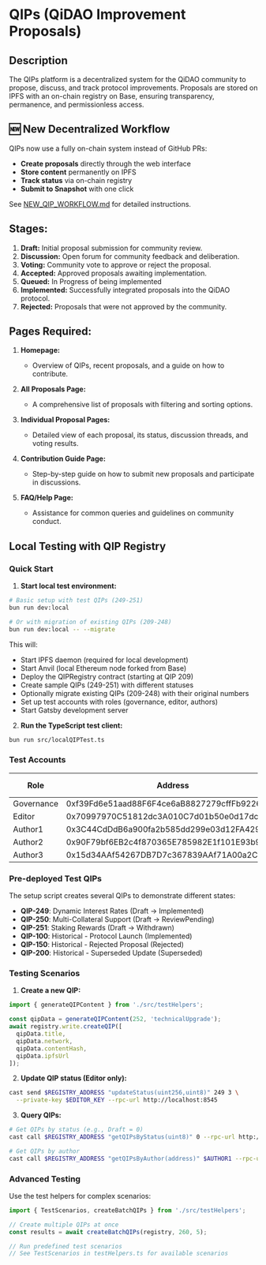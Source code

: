 # QIPs (QiDAO Improvement Proposals)

## Description
The QIPs platform is a decentralized system for the QiDAO community to propose, discuss, and track protocol improvements. Proposals are stored on IPFS with an on-chain registry on Base, ensuring transparency, permanence, and permissionless access.

## 🆕 New Decentralized Workflow
QIPs now use a fully on-chain system instead of GitHub PRs:
- **Create proposals** directly through the web interface
- **Store content** permanently on IPFS
- **Track status** via on-chain registry
- **Submit to Snapshot** with one click

See [NEW_QIP_WORKFLOW.md](docs/NEW_QIP_WORKFLOW.md) for detailed instructions.

## Stages:
1. **Draft:** Initial proposal submission for community review.
2. **Discussion:** Open forum for community feedback and deliberation.
3. **Voting:** Community vote to approve or reject the proposal.
4. **Accepted:** Approved proposals awaiting implementation.
5. **Queued:** In Progress of being implemented
6. **Implemented:** Successfully integrated proposals into the QiDAO protocol.
7. **Rejected:** Proposals that were not approved by the community.

## Pages Required:
1. **Homepage:**
   - Overview of QIPs, recent proposals, and a guide on how to contribute.
   
2. **All Proposals Page:**
   - A comprehensive list of proposals with filtering and sorting options.
   
3. **Individual Proposal Pages:**
   - Detailed view of each proposal, its status, discussion threads, and voting results.
   
4. **Contribution Guide Page:**
   - Step-by-step guide on how to submit new proposals and participate in discussions.
   
5. **FAQ/Help Page:**
   - Assistance for common queries and guidelines on community conduct.

## Local Testing with QIP Registry

### Quick Start

1. **Start local test environment:**
```bash
# Basic setup with test QIPs (249-251)
bun run dev:local

# Or with migration of existing QIPs (209-248)
bun run dev:local -- --migrate
```

This will:
- Start IPFS daemon (required for local development)
- Start Anvil (local Ethereum node forked from Base)
- Deploy the QIPRegistry contract (starting at QIP 209)
- Create sample QIPs (249-251) with different statuses
- Optionally migrate existing QIPs (209-248) with their original numbers
- Set up test accounts with roles (governance, editor, authors)
- Start Gatsby development server

2. **Run the TypeScript test client:**
```bash
bun run src/localQIPTest.ts
```

### Test Accounts

| Role | Address | Private Key (first 16 chars) |
|------|---------|------------------------------|
| Governance | 0xf39Fd6e51aad88F6F4ce6aB8827279cffFb92266 | 0xac0974bec39a17... |
| Editor | 0x70997970C51812dc3A010C7d01b50e0d17dc79C8 | 0x47e179ec197488... |
| Author1 | 0x3C44CdDdB6a900fa2b585dd299e03d12FA4293BC | 0x59c6995e998f97... |
| Author2 | 0x90F79bf6EB2c4f870365E785982E1f101E93b906 | 0x5de4111afa1a4b... |
| Author3 | 0x15d34AAf54267DB7D7c367839AAf71A00a2C6A65 | 0x7c852118294e51... |

### Pre-deployed Test QIPs

The setup script creates several QIPs to demonstrate different states:

- **QIP-249**: Dynamic Interest Rates (Draft → Implemented)
- **QIP-250**: Multi-Collateral Support (Draft → ReviewPending)
- **QIP-251**: Staking Rewards (Draft → Withdrawn)
- **QIP-100**: Historical - Protocol Launch (Implemented)
- **QIP-150**: Historical - Rejected Proposal (Rejected)
- **QIP-200**: Historical - Superseded Update (Superseded)

### Testing Scenarios

1. **Create a new QIP:**
```typescript
import { generateQIPContent } from './src/testHelpers';

const qipData = generateQIPContent(252, 'technicalUpgrade');
await registry.write.createQIP([
  qipData.title,
  qipData.network,
  qipData.contentHash,
  qipData.ipfsUrl
]);
```

2. **Update QIP status (Editor only):**
```bash
cast send $REGISTRY_ADDRESS "updateStatus(uint256,uint8)" 249 3 \
  --private-key $EDITOR_KEY --rpc-url http://localhost:8545
```

3. **Query QIPs:**
```bash
# Get QIPs by status (e.g., Draft = 0)
cast call $REGISTRY_ADDRESS "getQIPsByStatus(uint8)" 0 --rpc-url http://localhost:8545

# Get QIPs by author
cast call $REGISTRY_ADDRESS "getQIPsByAuthor(address)" $AUTHOR1 --rpc-url http://localhost:8545
```

### Advanced Testing

Use the test helpers for complex scenarios:

```typescript
import { TestScenarios, createBatchQIPs } from './src/testHelpers';

// Create multiple QIPs at once
const results = await createBatchQIPs(registry, 260, 5);

// Run predefined test scenarios
// See TestScenarios in testHelpers.ts for available scenarios
```
   

